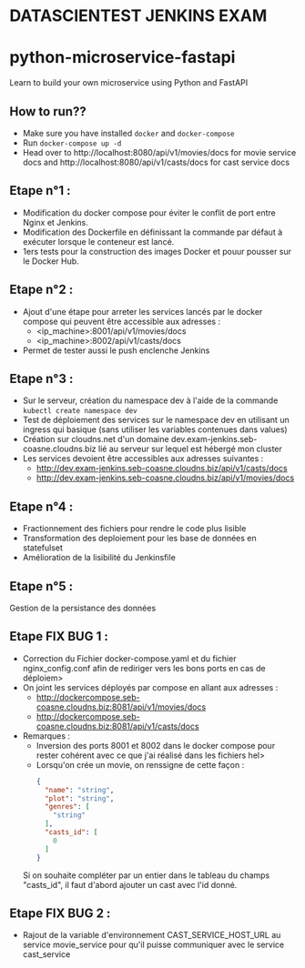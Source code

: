 # DATASCIENTEST JENKINS EXAM
# python-microservice-fastapi
Learn to build your own microservice using Python and FastAPI

## How to run??
 - Make sure you have installed `docker` and `docker-compose`
 - Run `docker-compose up -d`
 - Head over to http://localhost:8080/api/v1/movies/docs for movie service docs 
   and http://localhost:8080/api/v1/casts/docs for cast service docs

## Etape n°1 :
 - Modification du docker compose pour éviter le conflit de port entre Nginx et Jenkins.
 - Modification des Dockerfile en définissant la commande par défaut à exécuter lorsque le conteneur est lancé.
 - 1ers tests pour la construction des images Docker et pouur pousser sur le Docker Hub.

## Etape n°2 :
 - Ajout d'une étape pour arreter les services lancés par le docker compose qui peuvent être accessible aux adresses :
	- <ip_machine>:8001/api/v1/movies/docs
	- <ip_machine>:8002/api/v1/casts/docs
 - Permet de tester aussi le push enclenche Jenkins

## Etape n°3 : 
 - Sur le serveur, création du namespace dev à l'aide de la commande `kubectl create namespace dev`
 - Test de déploiement des services sur le namespace dev en utilisant un ingress qui basique (sans utiliser les variables contenues dans values)
 - Création sur cloudns.net d'un domaine dev.exam-jenkins.seb-coasne.cloudns.biz lié au serveur sur lequel est hébergé mon cluster
 - Les services devoient être accessibles aux adresses suivantes :
	- http://dev.exam-jenkins.seb-coasne.cloudns.biz/api/v1/casts/docs
	- http://dev.exam-jenkins.seb-coasne.cloudns.biz/api/v1/movies/docs

## Etape n°4 :
 - Fractionnement des fichiers pour rendre le code plus lisible
 - Transformation des deploiement pour les base de données en statefulset
 - Amélioration de la lisibilité du Jenkinsfile

## Etape n°5 :
 Gestion de la persistance des données 

## Etape FIX BUG 1 : 
 - Correction du Fichier docker-compose.yaml et du fichier nginx_config.conf afin de rediriger vers les bons ports en cas de déploiem>
 - On joint les services déployés par compose en allant aux adresses :
    - http://dockercompose.seb-coasne.cloudns.biz:8081/api/v1/movies/docs
    - http://dockercompose.seb-coasne.cloudns.biz:8081/api/v1/casts/docs
 - Remarques :
    - Inversion des ports 8001 et 8002 dans le docker compose pour rester cohérent avec ce que j'ai réalisé dans les fichiers hel>
    - Lorsqu'on crée un movie, on renssigne de cette façon :
      ```JSON
      {
        "name": "string",
        "plot": "string",
        "genres": [
          "string"
        ],
        "casts_id": [
          0
        ]
      }
      ```
    Si on souhaite compléter par un entier dans le tableau du champs "casts_id", il faut d'abord ajouter un cast avec l'id donné.

## Etape FIX BUG 2 : 
 - Rajout de la variable d'environnement CAST_SERVICE_HOST_URL au service movie_service pour qu'il puisse communiquer avec le service cast_service
